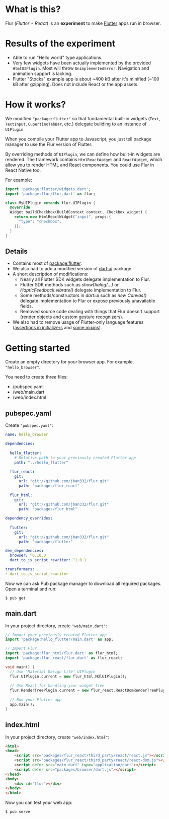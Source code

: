 # What is this?

Flur (_Flutter + React_) is an __experiment__ to make [Flutter](https://flutter.io) apps run in browser.

# Results of the experiment
* Able to run "Hello world" type applications.
* Very few widgets have been actually implemented by the provided `HtmlUIPlugin`. Most will throw `UnimplementedError`. Navigation and animation support is lacking.
* Flutter "Stocks" example app is about ~400 kB after it's minified (~100 kB after gzipping). Does not include React or the app assets.

# How it works?
We modified `"package:flutter"` so that fundamental built-in widgets (`Text`, `TextInput`, `CupertinoTabBar`, etc.) delegate building to an instance of `UIPlugin`.

When you compile your Flutter app to Javascript, you just tell package manager to use the Flur version of Flutter.

By overriding methods of `UIPlugin`, we can define how built-in widgets are rendered. The framework contains `HtmlReactWidget` and `ReactWidget`, which allow you to render HTML and React components. You could use Flur in React Native too.

For example:

```dart
import 'package:flutter/widgets.dart';
import 'package:flur/flur.dart' as flur;

class MyUIPlugin extends flur.UIPlugin {
  @override
  Widget buildCheckbox(BuildContext context, Checkbox widget) {
    return new HtmlReactWidget("input", props:{
      "type": "checkbox",
    });
  }
}
```

## Details
* Contains most of [package:flutter](https://github.com/flutter/flutter/tree/master/packages/flutter).
* We also had to add a modified version of [dart:ui](https://github.com/flutter/engine/tree/master/lib/ui) package.
* A short description of modifications:
  * Nearly all Flutter SDK widgets delegate implementation to Flur.
  * Flutter SDK methods such as _showDialog(...)_ or _HapticFeedback.vibrate()_ delegate implementation to Flur.
  * Some methods/constructors in _dart:ui_ such as _new Canvas()_ delegate implementation to Flur or expose
    previously unavailable fields.
  * Removed source code dealing with things that Flur doesn't support (render objects and custom gesture recognizers).
* We also had to remove usage of Flutter-only language features ([assertions in initializers](https://github.com/dart-lang/sdk/issues/27141) and [some
  mixins](https://github.com/dart-lang/sdk/issues/15101)).

# Getting started
Create an empty directory for your browser app. For example, `"hello_browser"`.

You need to create three files:
  * /pubspec.yaml
  * /web/main.dart
  * /web/index.html

## pubspec.yaml
Create `"pubspec.yaml"`:

```yaml
name: hello_browser

dependencies:
  
  hello_flutter:
    # Relative path to your previously created Flutter app
    path: "../hello_flutter"
  
  flur_react:
    git:
      url: "git://github.com/jban332/flur.git"
      path: "packages/flur_react"
  
  flur_html:
    git:
      url: "git://github.com/jban332/flur.git"
      path: "packages/flur_html"

dependency_overrides:
  
  flutter:
    git:
      url: "git://github.com/jban332/flur.git"
      path: "packages/flutter"

dev_dependencies:
  browser: ^0.10.0
  dart_to_js_script_rewriter: ^1.0.1

transformers:
- dart_to_js_script_rewriter
```

Now we can ask Pub package manager to download all required packages. Open a terminal and run:
```
$ pub get
```

## main.dart
In your project directory, create `"web/main.dart"`:

```dart
// Import your previously created Flutter app
import 'package:hello_flutter/main.dart' as app;

// Import Flur
import 'package:flur_html/flur.dart' as flur_html;
import 'package:flur_react/flur.dart' as flur_react;

void main() {
  // Use "Material Design Lite" UIPlugin
  flur.UIPlugin.current = new flur_html.MdlUIPlugin();
  
  // Use React for handling your widget tree
  flur.RenderTreePlugin.current = new flur_react.ReactDomRenderTreePlugin();
 
  // Run your Flutter app
  app.main();
}
```

## index.html
In your project directory, create `"web/index.html"`:

```html
<html>
<head>
    <script src="packages/flur_react/third_party/react/react.js"></script>
    <script src="packages/flur_react/third_party/react/react-dom.js"></script>
    <script defer src="main.dart" type="application/dart"></script>
    <script defer src="packages/browser/dart.js"></script>
</head>
<body>
    <div id="flur"></div>
</body>
</html>

```

Now you can test your web app:

```$ pub serve```
